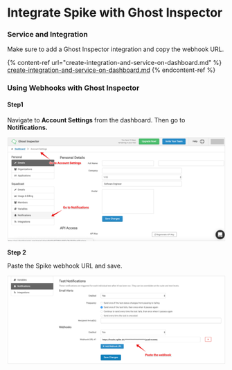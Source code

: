 # Integrate Spike with Ghost Inspector

### Service and Integration

Make sure to add a Ghost Inspector integration and copy the webhook URL.

{% content-ref url="create-integration-and-service-on-dashboard.md" %}
[create-integration-and-service-on-dashboard.md](create-integration-and-service-on-dashboard.md)
{% endcontent-ref %}



### Using Webhooks with Ghost Inspector



#### Step1

Navigate to **Account Settings** from the dashboard. Then go to **Notifications.**

![](<../.gitbook/assets/image (97) (1).png>)



**Step 2**

Paste the Spike webhook URL and save.

![](<../.gitbook/assets/image (122).png>)
